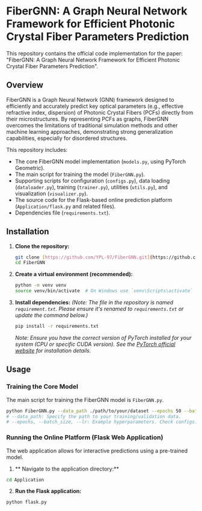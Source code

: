 # FiberGNN: A Graph Neural Network Framework for Efficient Photonic Crystal Fiber Parameters Prediction

This repository contains the official code implementation for the paper: "FiberGNN: A Graph Neural Network Framework for Efficient Photonic Crystal Fiber Parameters Prediction".

## Overview

FiberGNN is a Graph Neural Network (GNN) framework designed to efficiently and accurately predict key optical parameters (e.g., effective refractive index, dispersion) of Photonic Crystal Fibers (PCFs) directly from their microstructures. By representing PCFs as graphs, FiberGNN overcomes the limitations of traditional simulation methods and other machine learning approaches, demonstrating strong generalization capabilities, especially for disordered structures.

This repository includes:
* The core FiberGNN model implementation (`models.py`, using PyTorch Geometric).
* The main script for training the model (`FiberGNN.py`).
* Supporting scripts for configuration (`configs.py`), data loading (`dataloader.py`), training (`trainer.py`), utilities (`utils.py`), and visualization (`visualizer.py`).
* The source code for the Flask-based online prediction platform (`Application/flask.py` and related files).
* Dependencies file (`requirements.txt`).

## Installation

1.  **Clone the repository:**
    ```bash
    git clone [https://github.com/YPL-97/FiberGNN.git](https://github.com/YPL-97/FiberGNN.git)
    cd FiberGNN
    ```

2.  **Create a virtual environment (recommended):**
    ```bash
    python -m venv venv
    source venv/bin/activate  # On Windows use `venv\Scripts\activate`
    ```

3.  **Install dependencies:**
    *(Note: The file in the repository is named `requirement.txt`. Please ensure it's renamed to `requirements.txt` or update the command below.)*
    ```bash
    pip install -r requirements.txt
    ```
    *Note: Ensure you have the correct version of PyTorch installed for your system (CPU or specific CUDA version). See the [PyTorch official website](https://pytorch.org/) for installation details.*

## Usage

### Training the Core Model

The main script for training the FiberGNN model is `FiberGNN.py`.

```bash
python FiberGNN.py --data_path ./path/to/your/dataset --epochs 50 --batch_size 32 --lr 1e-4 # Add other relevant arguments as defined in the script/configs.py
# --data_path: Specify the path to your training/validation data.
# --epochs, --batch_size, --lr: Example hyperparameters. Check configs.py or the script's argument parser for all options.
```

### Running the Online Platform (Flask Web Application)

The web application allows for interactive predictions using a pre-trained model.

1. ** Navigate to the application directory:**
```bash
cd Application
```

2. **Run the Flask application:**

```bash
python flask.py
```
